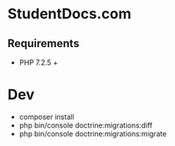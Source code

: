 # StudentDocs.com

## Requirements

- PHP 7.2.5 +

# Dev

- composer install
- php bin/console doctrine:migrations:diff
- php bin/console doctrine:migrations:migrate
